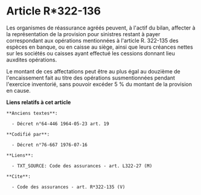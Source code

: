 # Article R*322-136

Les organismes de réassurance agréés peuvent, à l'actif du bilan, affecter à la représentation de la provision pour sinistres
restant à payer correspondant aux opérations mentionnées à l'article R. 322-135 des espèces en banque, ou en caisse au siège,
ainsi que leurs créances nettes sur les sociétés ou caisses ayant effectué les cessions donnant lieu auxdites opérations. 

Le montant de ces affectations peut être au plus égal au douzième de l'encaissement fait au titre des opérations
susmentionnées pendant l'exercice inventorié, sans pouvoir excéder 5 % du montant de la provision en cause.

**Liens relatifs à cet article**

	**Anciens textes**:

	  - Décret n°64-446 1964-05-23 art. 19

	**Codifié par**:

	  - Décret n°76-667 1976-07-16

	**Liens**:

	  - TXT_SOURCE: Code des assurances - art. L322-27 (M)

	**Cite**:

	  - Code des assurances - art. R*322-135 (V)
